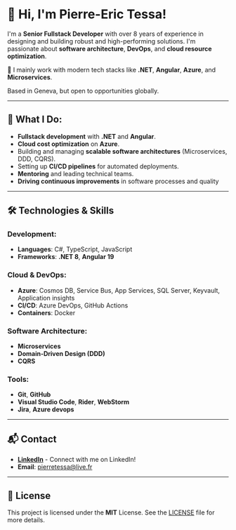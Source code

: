 # 👋 Hi, I'm Pierre-Eric Tessa!

I'm a **Senior Fullstack Developer** with over 8 years of experience in designing and building robust and high-performing solutions. I'm passionate about **software architecture**, **DevOps**, and **cloud resource optimization**.

🔧 I mainly work with modern tech stacks like **.NET**, **Angular**, **Azure**, and **Microservices**.

Based in Geneva, but open to opportunities globally.

---

## 🌟 What I Do:

- **Fullstack development** with **.NET** and **Angular**.
- **Cloud cost optimization** on **Azure**.
- Building and managing **scalable software architectures** (Microservices, DDD, CQRS).
- Setting up **CI/CD pipelines** for automated deployments.
- **Mentoring** and leading technical teams.
- **Driving continuous improvements** in software processes and quality

---

## 🛠️ Technologies & Skills

### Development:
- **Languages**: C#, TypeScript, JavaScript
- **Frameworks**: **.NET 8**, **Angular 19**

### Cloud & DevOps:
- **Azure**: Cosmos DB, Service Bus, App Services, SQL Server, Keyvault, Application insights
- **CI/CD**: Azure DevOps, GitHub Actions
- **Containers**: Docker

### Software Architecture:
- **Microservices**
- **Domain-Driven Design (DDD)**
- **CQRS**

### Tools:
- **Git**, **GitHub**
- **Visual Studio Code**, **Rider**, **WebStorm**
- **Jira**, **Azure devops**

---

## 📬 Contact

- [**LinkedIn**](https://www.linkedin.com/in/pierre-eric-tessa-15a46312b/) - Connect with me on LinkedIn!
- **Email**: pierretessa@live.fr

---

## 📜 License

This project is licensed under the **MIT** License. See the [LICENSE](./LICENSE) file for more details.
